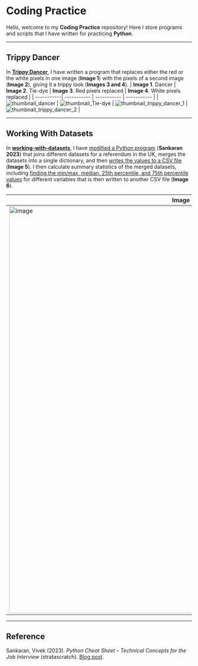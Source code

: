 # Coding Practice
Hello, welcome to my **Coding Practice** repository! Here I store programs and scripts that I have written for practicing **Python**.

***

## Trippy Dancer

In [**Trippy Dancer**](https://github.com/BethanyWeisberg/Coding-Practice/tree/main/Trippy%20Dancer), I have written a program that replaces either the red or the white pixels in one image (**Image 1**) with the pixels of a second image (**Image 2**), giving it a trippy look (**Images 3 and 4**).
| **Image 1**. Dancer | **Image 2**. Tie-dye | **Image 3**. Red pixels replaced | **Image 4**. White pixels replaced |
| -----------| ----------- | ----------- | ----------- |
| ![thumbnail_dancer](https://user-images.githubusercontent.com/95442334/211240523-cec05ae6-9c64-48fa-b30c-e1480c428fa4.jpg)  | ![thumbnail_Tie-dye](https://user-images.githubusercontent.com/95442334/211240535-339f83b8-c3c3-4cd6-8b80-3952c77fd356.png) | ![thumbnail_trippy_dancer_1](https://user-images.githubusercontent.com/95442334/211240546-66f9f0f5-1dec-4387-b8e4-b9f6f542b054.png) | ![thumbnail_trippy_dancer_2](https://user-images.githubusercontent.com/95442334/211240551-d8e14c9d-3d37-4a63-b22a-5e57baa1290d.png) |

***

## Working With Datasets

In [**working-with-datasets**](https://github.com/BethanyWeisberg/Coding-Practice/tree/main/working_with_datasets), I have [modified a Python program](https://github.com/BethanyWeisberg/Coding-Practice/blob/main/working_with_datasets/uk_referendum_datasets.py) (**Sankaran 2023**) that joins different datasets for a referendum in the UK, merges the datasets into a single dictionary, and then [writes the values to a CSV file](https://github.com/BethanyWeisberg/Coding-Practice/blob/main/working_with_datasets/uk_referendum_merged.csv) (**Image 5**). I then calculate summary statistics of the merged datasets, including [finding the min/max, median, 25th percentile, and 75th percentile values](https://github.com/BethanyWeisberg/Coding-Practice/blob/main/working_with_datasets/uk_referendum_merged.csv) for different variables that is then written to another CSV file (**Image 6**).

| **Image 1**. Merged Dictionary | **Image 2**. Summary Statistics |
| -----------| ----------- |
|<img width="1102" alt="image" src="https://user-images.githubusercontent.com/95442334/216851800-afaa6269-0b31-4098-b7d2-c4703afbe77c.png">|<img width="1102" alt="image" src="https://user-images.githubusercontent.com/95442334/216851831-5f002056-aa76-4fbd-9a4b-23de4c676992.png">|

-----------
## Reference
Sankaran, Vivek (2023). *Python Cheat Sheet – Technical Concepts for the Job Interview* (stratascratch). [Blog post](https://www.stratascratch.com/blog/python-cheat-sheet-technical-concepts-for-the-job-interview/?utm_source=newsletter&utm_medium=click&utm_campaign=011723+python+cheatsheet).
